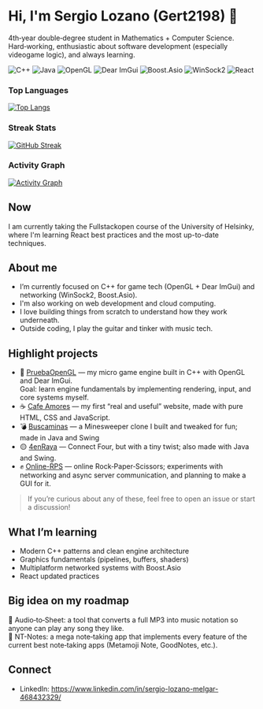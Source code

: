 # Hi, I'm Sergio Lozano (Gert2198) 👋

4th‑year double‑degree student in Mathematics + Computer Science.  
Hard‑working, enthusiastic about software development (especially videogame logic), and always learning.

<p>
  <img alt="C++" src="https://img.shields.io/badge/C%2B%2B-00599C?logo=c%2B%2B&logoColor=white">
  <img alt="Java" src="https://img.shields.io/badge/Java-ED8B00?logo=java&logoColor=white">
  <img alt="OpenGL" src="https://img.shields.io/badge/OpenGL-5586A4?logo=opengl&logoColor=white">
  <img alt="Dear ImGui" src="https://img.shields.io/badge/Dear%20ImGui-2C2C2C?logoColor=white">
  <img alt="Boost.Asio" src="https://img.shields.io/badge/Boost.Asio-8A2BE2?logo=boost&logoColor=white">
  <img alt="WinSock2" src="https://img.shields.io/badge/WinSock2-0078D6?logo=windows&logoColor=white">
  <img alt="React" src="https://img.shields.io/badge/React-628bc8?logo=react&logoColor=white">
</p>

### Top Languages
[![Top Langs](https://github-readme-stats.vercel.app/api/top-langs/?username=Gert2198&layout=compact&langs_count=8&theme=transparent&hide_border=true)](https://github.com/anuraghazra/github-readme-stats)

### Streak Stats
[![GitHub Streak](https://streak-stats.demolab.com?user=Gert2198&theme=transparent&hide_border=true)](https://git.io/streak-stats)

### Activity Graph
[![Activity Graph](https://github-readme-activity-graph.vercel.app/graph?username=Gert2198&theme=github-compact&area=true&hide_border=true)](https://github.com/Ashutosh00710/github-readme-activity-graph)

## Now
I am currently taking the Fullstackopen course of the University of Helsinky, where I'm learning React best practices and the most up-to-date techniques.

## About me
- I’m currently focused on C++ for game tech (OpenGL + Dear ImGui) and networking (WinSock2, Boost.Asio).
- I'm also working on web development and cloud computing. 
- I love building things from scratch to understand how they work underneath.
- Outside coding, I play the guitar and tinker with music tech.

## Highlight projects
- 🔷 [PruebaOpenGL](https://github.com/Gert2198/PruebaOpenGL) — my micro game engine built in C++ with OpenGL and Dear ImGui.  
  Goal: learn engine fundamentals by implementing rendering, input, and core systems myself.
- ☕ [Cafe Amores](https://github.com/Gert2198/Cafe-Amores) — my first “real and useful” website, made with pure HTML, CSS and JavaScript.
- 💣 [Buscaminas](https://github.com/Gert2198/Buscaminas) — a Minesweeper clone I built and tweaked for fun; made in Java and Swing
- 🟡 [4enRaya](https://github.com/Gert2198/4enRaya) — Connect Four, but with a tiny twist; also made with Java and Swing. 
- ✊ [Online-RPS](https://github.com/Gert2198/Online-RPS) — online Rock‑Paper‑Scissors; experiments with networking and async server communication, and planning to make a GUI for it.

> If you’re curious about any of these, feel free to open an issue or start a discussion!

## What I’m learning
- Modern C++ patterns and clean engine architecture
- Graphics fundamentals (pipelines, buffers, shaders)
- Multiplatform networked systems with Boost.Asio
- React updated practices

## Big idea on my roadmap
🎼 Audio‑to‑Sheet: a tool that converts a full MP3 into music notation so anyone can play any song they like.  
📝 NT-Notes: a mega note‑taking app that implements every feature of the current best note‑taking apps (Metamoji Note, GoodNotes, etc.).

## Connect
- LinkedIn: https://www.linkedin.com/in/sergio-lozano-melgar-468432329/

<!--
Notes for future me:
- Add screenshots/GIFs of PruebaOpenGL and games.
- Consider a short “Now” section or a monthly changelog.
- Pin the top 6 repos on the profile for visibility.
-->
